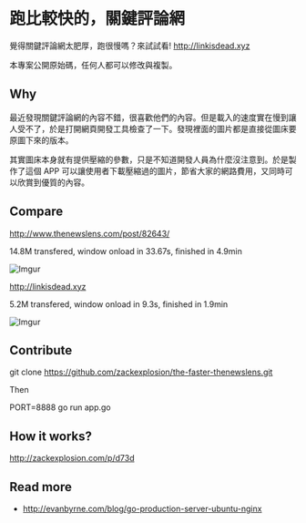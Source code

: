 # 跑比較快的，關鍵評論網

覺得關鍵評論網太肥厚，跑很慢嗎？來試試看! <http://linkisdead.xyz>

本專案公開原始碼，任何人都可以修改與複製。

## Why

最近發現關鍵評論網的內容不錯，很喜歡他們的內容。但是載入的速度實在慢到讓人受不了，於是打開網頁開發工具檢查了一下。發現裡面的圖片都是直接從圖床要原圖下來的版本。

其實圖床本身就有提供壓縮的參數，只是不知道開發人員為什麼沒注意到。於是製作了這個 APP 可以讓使用者下載壓縮過的圖片，節省大家的網路費用，又同時可以欣賞到優質的內容。

## Compare

<http://www.thenewslens.com/post/82643/>

14.8M transfered, window onload in 33.67s, finished in 4.9min

![Imgur](http://i.imgur.com/La5eeMO.jpg)


<http://linkisdead.xyz>

5.2M transfered, window onload in 9.3s, finished in 1.9min

![Imgur](http://i.imgur.com/a2gHbFi.png)


## Contribute

git clone https://github.com/zackexplosion/the-faster-thenewslens.git 

Then

PORT=8888 go run app.go

## How it works?

<http://zackexplosion.com/p/d73d>

## Read more
* <http://evanbyrne.com/blog/go-production-server-ubuntu-nginx>

